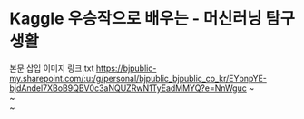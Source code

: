# Kaggle 우승작으로 배우는 - 머신러닝 탐구생활

본문 삽입 이미지 링크.txt
https://bjpublic-my.sharepoint.com/:u:/g/personal/bjpublic_bjpublic_co_kr/EYbnpYE-bjdAndel7XBoB9QBV0c3aNQUZRwN1TyEadMMYQ?e=NnWguc
~                                                                               
~                                                                               
~                                                                
